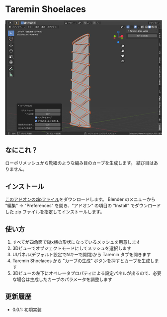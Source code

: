 # Taremin Shoelaces

![](./images/shoelaces.png)


## なにこれ？

ローポリメッシュから靴紐のような編み目のカーブを生成します。
結び目はありません。


## インストール

[このアドオンのzipファイル](https://github.com/Taremin/TareminShoelaces/archive/master.zip)をダウンロードします。
Blender のメニューから "編集" → "Preferences" を開き、"アドオン" の項目の "Install" でダウンロードした zip ファイルを指定してインストールします。

## 使い方

1. すべてが四角面で縦x横の形状になっているメッシュを用意します
2. 3Dビューでオブジェクトモードにしてメッシュを選択します
3. UIパネル(デフォルト設定でNキーで開閉)から Taremin タブを開きます
4. Taremin Shoelaces から "カーブの生成" ボタンを押すとカーブを生成します
5. 3Dビューの左下にオペレータプロパティによる設定パネルが出るので、必要な場合は生成したカーブのパラメータを調整します

## 更新履歴

- 0.0.1: 初期実装
